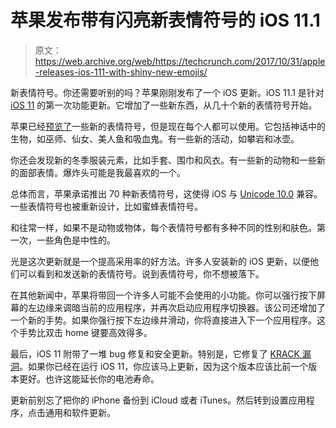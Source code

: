 # 苹果发布带有闪亮新表情符号的 iOS 11.1

> 原文：<https://web.archive.org/web/https://techcrunch.com/2017/10/31/apple-releases-ios-111-with-shiny-new-emojis/>

新表情符号。你还需要听别的吗？苹果刚刚发布了一个 iOS 更新。iOS 11.1 是针对 [iOS 11](https://web.archive.org/web/20230326082252/https://techcrunch.com/2017/09/19/ios-11-review/) 的第一次功能更新。它增加了一些新东西，从几十个新的表情符号开始。

苹果已经[预览了](https://web.archive.org/web/20230326082252/https://techcrunch.com/gallery/take-a-look-at-29-of-the-new-emoji-apple-is-about-to-put-on-your-iphone/)一些新的表情符号，但是现在每个人都可以使用。它包括神话中的生物，如巫师、仙女、美人鱼和吸血鬼。有一些新的活动，如攀岩和冰壶。

你还会发现新的冬季服装元素，比如手套、围巾和风衣。有一些新的动物和一些新的面部表情。爆炸头可能是我最喜欢的一个。

总体而言，苹果承诺推出 70 种新表情符号，这使得 iOS 与 [Unicode 10.0](https://web.archive.org/web/20230326082252/https://techcrunch.com/gallery/techcrunch-decides-the-best-and-worst-emoji-of-unicode-10-0/) 兼容。一些表情符号也被重新设计，比如蜜蜂表情符号。

和往常一样，如果不是动物或物体，每个表情符号都有多种不同的性别和肤色。第一次，一些角色是中性的。

光是这次更新就是一个提高采用率的好方法。许多人安装新的 iOS 更新，以便他们可以看到和发送新的表情符号。说到表情符号，你不想被落下。

在其他新闻中，苹果将带回一个许多人可能不会使用的小功能。你可以强行按下屏幕的左边缘来调暗当前的应用程序，并再次启动应用程序切换器。该公司还增加了一个新的手势。如果你强行按下左边缘并滑动，你将直接进入下一个应用程序。这个手势比双击 home 键要高效得多。

最后，iOS 11 附带了一堆 bug 修复和安全更新。特别是，它修复了 [KRACK 漏洞](https://web.archive.org/web/20230326082252/https://techcrunch.com/2017/10/16/heres-what-you-can-do-to-protect-yourself-from-the-krack-wifi-vulnerability/)。如果你已经在运行 iOS 11，你应该马上更新，因为这个版本应该比前一个版本更好。也许这能延长你的电池寿命。

更新前别忘了把你的 iPhone 备份到 iCloud 或者 iTunes。然后转到设置应用程序，点击通用和软件更新。